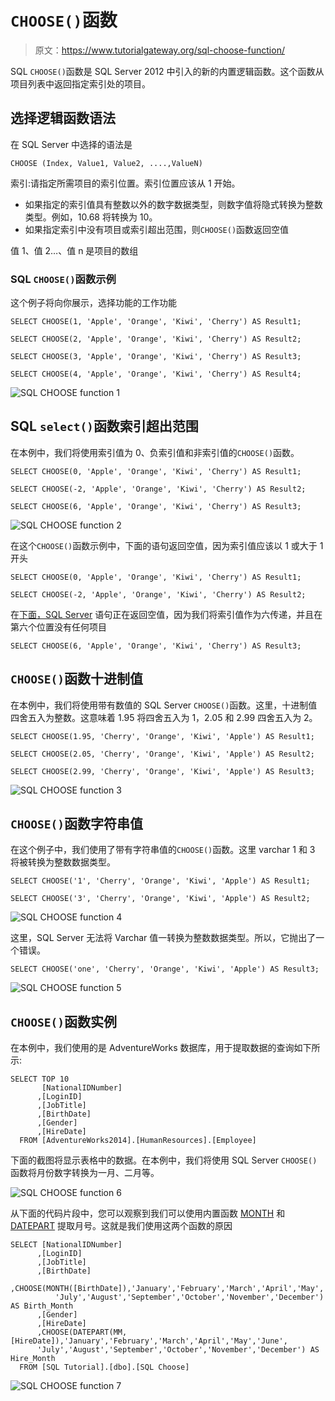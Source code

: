 # `CHOOSE()`函数

> 原文：<https://www.tutorialgateway.org/sql-choose-function/>

SQL `CHOOSE()`函数是 SQL Server 2012 中引入的新的内置逻辑函数。这个函数从项目列表中返回指定索引处的项目。

## 选择逻辑函数语法

在 SQL Server 中选择的语法是

```
CHOOSE (Index, Value1, Value2, ....,ValueN)
```

索引:请指定所需项目的索引位置。索引位置应该从 1 开始。

*   如果指定的索引值具有整数以外的数字数据类型，则数字值将隐式转换为整数类型。例如，10.68 将转换为 10。
*   如果指定索引中没有项目或索引超出范围，则`CHOOSE()`函数返回空值

值 1、值 2…、值 n 是项目的数组

### SQL `CHOOSE()`函数示例

这个例子将向你展示，选择功能的工作功能

```
SELECT CHOOSE(1, 'Apple', 'Orange', 'Kiwi', 'Cherry') AS Result1;

SELECT CHOOSE(2, 'Apple', 'Orange', 'Kiwi', 'Cherry') AS Result2;

SELECT CHOOSE(3, 'Apple', 'Orange', 'Kiwi', 'Cherry') AS Result3;

SELECT CHOOSE(4, 'Apple', 'Orange', 'Kiwi', 'Cherry') AS Result4;
```

![SQL CHOOSE function 1](img/e00430bf4e21f3404322eac135d6bb12.png)

## SQL `select()`函数索引超出范围

在本例中，我们将使用索引值为 0、负索引值和非索引值的`CHOOSE()`函数。

```
SELECT CHOOSE(0, 'Apple', 'Orange', 'Kiwi', 'Cherry') AS Result1;

SELECT CHOOSE(-2, 'Apple', 'Orange', 'Kiwi', 'Cherry') AS Result2;

SELECT CHOOSE(6, 'Apple', 'Orange', 'Kiwi', 'Cherry') AS Result3;
```

![SQL CHOOSE function 2](img/7e097f44e10a210dd59afeb4f00b6611.png)

在这个`CHOOSE()`函数示例中，下面的语句返回空值，因为索引值应该以 1 或大于 1 开头

```
SELECT CHOOSE(0, 'Apple', 'Orange', 'Kiwi', 'Cherry') AS Result1;

SELECT CHOOSE(-2, 'Apple', 'Orange', 'Kiwi', 'Cherry') AS Result2;
```

在[下面，SQL Server](https://www.tutorialgateway.org/sql/) 语句正在返回空值，因为我们将索引值作为六传递，并且在第六个位置没有任何项目

```
SELECT CHOOSE(6, 'Apple', 'Orange', 'Kiwi', 'Cherry') AS Result3;
```

## `CHOOSE()`函数十进制值

在本例中，我们将使用带有数值的 SQL Server `CHOOSE()`函数。这里，十进制值四舍五入为整数。这意味着 1.95 将四舍五入为 1，2.05 和 2.99 四舍五入为 2。

```
SELECT CHOOSE(1.95, 'Cherry', 'Orange', 'Kiwi', 'Apple') AS Result1;

SELECT CHOOSE(2.05, 'Cherry', 'Orange', 'Kiwi', 'Apple') AS Result2;

SELECT CHOOSE(2.99, 'Cherry', 'Orange', 'Kiwi', 'Apple') AS Result3;
```

![SQL CHOOSE function 3](img/ba9d03b83b1d8ec404aeef6a63ddc9d8.png)

## `CHOOSE()`函数字符串值

在这个例子中，我们使用了带有字符串值的`CHOOSE()`函数。这里 varchar 1 和 3 将被转换为整数数据类型。

```
SELECT CHOOSE('1', 'Cherry', 'Orange', 'Kiwi', 'Apple') AS Result1;

SELECT CHOOSE('3', 'Cherry', 'Orange', 'Kiwi', 'Apple') AS Result2;
```

![SQL CHOOSE function 4](img/8bf0e0e78e5fe0bd4b1e656aa3bc1a9a.png)

这里，SQL Server 无法将 Varchar 值一转换为整数数据类型。所以，它抛出了一个错误。

```
SELECT CHOOSE('one', 'Cherry', 'Orange', 'Kiwi', 'Apple') AS Result3;
```

![SQL CHOOSE function 5](img/a9114af2b96f3c4354ed9276007f834d.png)

## `CHOOSE()`函数实例

在本例中，我们使用的是 AdventureWorks 数据库，用于提取数据的查询如下所示:

```
SELECT TOP 10 
       [NationalIDNumber]
      ,[LoginID]
      ,[JobTitle]
      ,[BirthDate]
      ,[Gender]
      ,[HireDate]
  FROM [AdventureWorks2014].[HumanResources].[Employee]
```

下面的截图将显示表格中的数据。在本例中，我们将使用 SQL Server `CHOOSE()`函数将月份数字转换为一月、二月等。

![SQL CHOOSE function 6](img/60e56b671727f12263dfbd89fcbc4901.png)

从下面的代码片段中，您可以观察到我们可以使用内置函数 [MONTH](https://www.tutorialgateway.org/sql-month-function/) 和 [DATEPART](https://www.tutorialgateway.org/sql-datepart/) 提取月号。这就是我们使用这两个函数的原因

```
SELECT [NationalIDNumber]
      ,[LoginID]
      ,[JobTitle]
      ,[BirthDate]
      ,CHOOSE(MONTH([BirthDate]),'January','February','March','April','May','June',
          'July','August','September','October','November','December') AS Birth_Month
      ,[Gender]
      ,[HireDate]
      ,CHOOSE(DATEPART(MM, [HireDate]),'January','February','March','April','May','June',
	  'July','August','September','October','November','December') AS Hire_Month
  FROM [SQL Tutorial].[dbo].[SQL Choose]
```

![SQL CHOOSE function 7](img/758a97863d93c29e968debc6cde11d89.png)